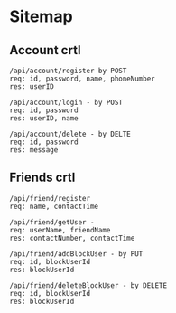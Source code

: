 # Sitemap
## Account crtl
```
/api/account/register by POST
req: id, password, name, phoneNumber   
res: userID
```

```
/api/account/login - by POST
req: id, password  
res: userID, name
```

```
/api/account/delete - by DELTE
req: id, password
res: message
```


## Friends crtl
```
/api/friend/register
req: name, contactTime
```

```
/api/friend/getUser - 
req: userName, friendName   
res: contactNumber, contactTime
```

```
/api/friend/addBlockUser - by PUT
req: id, blockUserId
res: blockUserId
```
```
/api/friend/deleteBlockUser - by DELETE
req: id, blockUserId
res: blockUserId
```
## 
